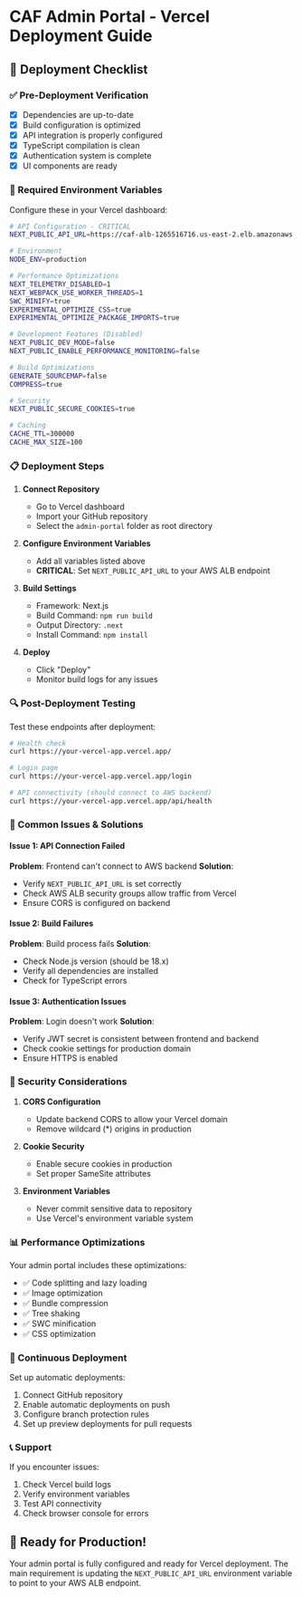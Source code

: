 # CAF Admin Portal - Vercel Deployment Guide

## 🚀 Deployment Checklist

### ✅ Pre-Deployment Verification
- [x] Dependencies are up-to-date
- [x] Build configuration is optimized
- [x] API integration is properly configured
- [x] TypeScript compilation is clean
- [x] Authentication system is complete
- [x] UI components are ready

### 🔧 Required Environment Variables

Configure these in your Vercel dashboard:

```bash
# API Configuration - CRITICAL
NEXT_PUBLIC_API_URL=https://caf-alb-1265516716.us-east-2.elb.amazonaws.com/api/v1

# Environment
NODE_ENV=production

# Performance Optimizations
NEXT_TELEMETRY_DISABLED=1
NEXT_WEBPACK_USE_WORKER_THREADS=1
SWC_MINIFY=true
EXPERIMENTAL_OPTIMIZE_CSS=true
EXPERIMENTAL_OPTIMIZE_PACKAGE_IMPORTS=true

# Development Features (Disabled)
NEXT_PUBLIC_DEV_MODE=false
NEXT_PUBLIC_ENABLE_PERFORMANCE_MONITORING=false

# Build Optimizations
GENERATE_SOURCEMAP=false
COMPRESS=true

# Security
NEXT_PUBLIC_SECURE_COOKIES=true

# Caching
CACHE_TTL=300000
CACHE_MAX_SIZE=100
```

### 📋 Deployment Steps

1. **Connect Repository**
   - Go to Vercel dashboard
   - Import your GitHub repository
   - Select the `admin-portal` folder as root directory

2. **Configure Environment Variables**
   - Add all variables listed above
   - **CRITICAL**: Set `NEXT_PUBLIC_API_URL` to your AWS ALB endpoint

3. **Build Settings**
   - Framework: Next.js
   - Build Command: `npm run build`
   - Output Directory: `.next`
   - Install Command: `npm install`

4. **Deploy**
   - Click "Deploy"
   - Monitor build logs for any issues

### 🔍 Post-Deployment Testing

Test these endpoints after deployment:

```bash
# Health check
curl https://your-vercel-app.vercel.app/

# Login page
curl https://your-vercel-app.vercel.app/login

# API connectivity (should connect to AWS backend)
curl https://your-vercel-app.vercel.app/api/health
```

### 🚨 Common Issues & Solutions

#### Issue 1: API Connection Failed
**Problem**: Frontend can't connect to AWS backend
**Solution**: 
- Verify `NEXT_PUBLIC_API_URL` is set correctly
- Check AWS ALB security groups allow traffic from Vercel
- Ensure CORS is configured on backend

#### Issue 2: Build Failures
**Problem**: Build process fails
**Solution**:
- Check Node.js version (should be 18.x)
- Verify all dependencies are installed
- Check for TypeScript errors

#### Issue 3: Authentication Issues
**Problem**: Login doesn't work
**Solution**:
- Verify JWT secret is consistent between frontend and backend
- Check cookie settings for production domain
- Ensure HTTPS is enabled

### 🔐 Security Considerations

1. **CORS Configuration**
   - Update backend CORS to allow your Vercel domain
   - Remove wildcard (*) origins in production

2. **Cookie Security**
   - Enable secure cookies in production
   - Set proper SameSite attributes

3. **Environment Variables**
   - Never commit sensitive data to repository
   - Use Vercel's environment variable system

### 📊 Performance Optimizations

Your admin portal includes these optimizations:
- ✅ Code splitting and lazy loading
- ✅ Image optimization
- ✅ Bundle compression
- ✅ Tree shaking
- ✅ SWC minification
- ✅ CSS optimization

### 🔄 Continuous Deployment

Set up automatic deployments:
1. Connect GitHub repository
2. Enable automatic deployments on push
3. Configure branch protection rules
4. Set up preview deployments for pull requests

### 📞 Support

If you encounter issues:
1. Check Vercel build logs
2. Verify environment variables
3. Test API connectivity
4. Check browser console for errors

## 🎉 Ready for Production!

Your admin portal is fully configured and ready for Vercel deployment. The main requirement is updating the `NEXT_PUBLIC_API_URL` environment variable to point to your AWS ALB endpoint.
